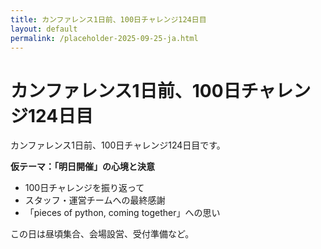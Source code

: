 ```yaml
---
title: カンファレンス1日前、100日チャレンジ124日目
layout: default
permalink: /placeholder-2025-09-25-ja.html
---
```


# カンファレンス1日前、100日チャレンジ124日目

カンファレンス1日前、100日チャレンジ124日目です。

**仮テーマ：「明日開催」の心境と決意**
- 100日チャレンジを振り返って
- スタッフ・運営チームへの最終感謝
- 「pieces of python, coming together」への思い

この日は昼頃集合、会場設営、受付準備など。

